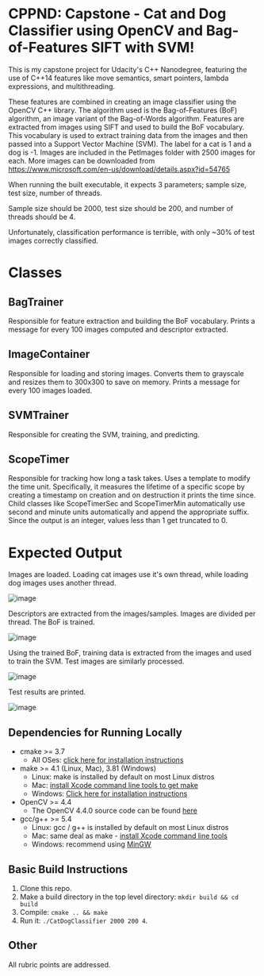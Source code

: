 # CPPND: Capstone - Cat and Dog Classifier using OpenCV and Bag-of-Features SIFT with SVM!

This is my capstone project for Udacity's C++ Nanodegree, featuring the use of C++14 features like move semantics, smart pointers, lambda expressions, and multithreading.

These features are combined in creating an image classifier using the OpenCV C++ library. The algorithm used is the Bag-of-Features (BoF) algorithm, an image variant of the Bag-of-Words algorithm. Features are extracted from images using SIFT and used to build the BoF vocabulary. This vocabulary is used to extract training data from the images and then passed into a Support Vector Machine (SVM). The label for a cat is 1 and a dog is -1. Images are included in the PetImages folder with 2500 images for each. More images can be downloaded from https://www.microsoft.com/en-us/download/details.aspx?id=54765

When running the built executable, it expects 3 parameters; sample size, test size, number of threads. 

Sample size should be 2000, test size should be 200, and number of threads should be 4.

Unfortunately, classification performance is terrible, with only ~30% of test images correctly classified.

# Classes

## BagTrainer

Responsible for feature extraction and building the BoF vocabulary. Prints a message for every 100 images computed and descriptor extracted.

## ImageContainer

Responsible for loading and storing images. Converts them to grayscale and resizes them to 300x300 to save on memory. Prints a message for every 100 images loaded.

## SVMTrainer

Responsible for creating the SVM, training, and predicting.

## ScopeTimer

Responsible for tracking how long a task takes. Uses a template to modify the time unit. Specifically, it measures the lifetime of a specific scope by creating a timestamp on creation and on destruction it prints the time since. Child classes like ScopeTimerSec and ScopeTimerMin automatically use second and minute units automatically and append the appropriate suffix. Since the output is an integer, values less than 1 get truncated to 0.

# Expected Output

Images are loaded. Loading cat images use it's own thread, while loading dog images uses another thread.

![image](https://user-images.githubusercontent.com/4165980/132085729-904270f9-a506-4dc8-ab2c-1b049c26abda.png)

Descriptors are extracted from the images/samples. Images are divided per thread. The BoF is trained. 

![image](https://user-images.githubusercontent.com/4165980/132086210-a6fd8848-a93c-42c0-9e72-8cbd9d86a750.png)

Using the trained BoF, training data is extracted from the images and used to train the SVM. Test images are similarly processed.

![image](https://user-images.githubusercontent.com/4165980/132086237-fe806174-050d-4819-9412-ae9e19f655fe.png)

Test results are printed.

![image](https://user-images.githubusercontent.com/4165980/132086265-de52ac6a-dd9c-4fa0-b477-ade185c5a8c6.png)


## Dependencies for Running Locally
* cmake >= 3.7
  * All OSes: [click here for installation instructions](https://cmake.org/install/)
* make >= 4.1 (Linux, Mac), 3.81 (Windows)
  * Linux: make is installed by default on most Linux distros
  * Mac: [install Xcode command line tools to get make](https://developer.apple.com/xcode/features/)
  * Windows: [Click here for installation instructions](http://gnuwin32.sourceforge.net/packages/make.htm)
* OpenCV >= 4.4
  * The OpenCV 4.4.0 source code can be found [here](https://github.com/opencv/opencv/tree/4.4.0)
* gcc/g++ >= 5.4
  * Linux: gcc / g++ is installed by default on most Linux distros
  * Mac: same deal as make - [install Xcode command line tools](https://developer.apple.com/xcode/features/)
  * Windows: recommend using [MinGW](http://www.mingw.org/)

## Basic Build Instructions

1. Clone this repo.
2. Make a build directory in the top level directory: `mkdir build && cd build`
3. Compile: `cmake .. && make`
4. Run it: `./CatDogClassifier 2000 200 4`.

## Other

All rubric points are addressed.

